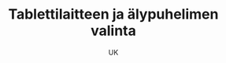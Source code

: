 ---
title: "Tablettilaitteen ja älypuhelimen valinta"

tags:
  - laitteen-valinta


author: UK

link-pdf: https://www.entersenior.fi/@Bin/1238047/Tablettilaitteen+ja+%C3%A4lypuhelimen+valinta+Riku.pdf
link-pptx: https://www.entersenior.fi/@Bin/1238050/Tablettilaitteen+ja+%C3%A4lypuhelimen+valinta+Riku.ppt
---